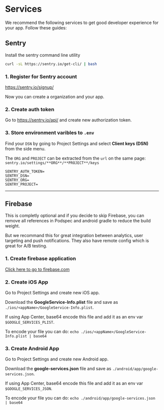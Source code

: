 # Services

We recommend the following services to get good developer experience for your app. Follow these guides:

## Sentry

Install the sentry command line utility

```bash
curl -sL https://sentry.io/get-cli/ | bash
```

### 1. Register for Sentry account

https://sentry.io/signup/

Now you can create a organization and your app.

### 2. Create auth token

Go to https://sentry.io/api/ and create new authorization token.

### 3. Store environment varibles to `.env`

Find your `DSN` by going to Project Settings and select **Client keys (DSN)** from the side menu.

The `ORG` and `PROJECT` can be extracted from the `url` on the same page: `sentry.io/settings/**ORG**/**PROJECT**/keys`

```
SENTRY_AUTH_TOKEN=
SENTRY_DSN=
SENTRY_ORG=
SENTRY_PROJECT=
```

---

## Firebase

This is completly optional and if you decide to skip Firebase, you can remove all references in Podspec and android gradle to reduce the build weight.

But we recommand this for great integration between analytics, user targeting and push notifications. They also have remote config which is great for A/B testing.

### 1. Create firebase application

[Click here to go to firebase.com](https://firebase.google.com/)

### 2. Create iOS App

Go to Project Settings and create new iOS app.

Download the **GoogleService-Info.plist** file and save as `./ios/<appName>/GoogleService-Info.plist`.

If using App Center, base64 encode this file and add it as an env var `$GOOGLE_SERVICES_PLIST`.

To encode your file you can do: `echo ./ios/<appName>/GoogleService-Info.plist | base64`

### 3. Create Android App

Go to Project Settings and create new Android app.

Download the **google-services.json** file and save as `./android/app/google-services.json`.

If using App Center, base64 encode this file and add it as an env var `$GOOGLE_SERVICES_JSON`.

To encode your file you can do: `echo ./android/app/google-services.json | base64`
